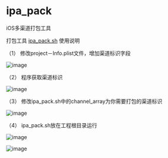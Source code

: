 ipa_pack
========

iOS多渠道打包工具


打包工具 [ipa_pack.sh](http://)	使用说明

（1） 修改project－Info.plist文件，增加渠道标识字段

![image](https://raw.githubusercontent.com/akzhou/ipa_pack/master/images/ECFF25FF-B270-4FE9-88BE-5A5F88626951.png)

（2） 程序获取渠道标识

![image](https://raw.githubusercontent.com/akzhou/ipa_pack/master/images/ECFF25FF-B270-4FE9-88BE-5A5F88626952.png)
	
（3） 修改ipa_pack.sh中的channel_array为你需要打包的渠道标识

![image](https://raw.githubusercontent.com/akzhou/ipa_pack/master/images/ECFF25FF-B270-4FE9-88BE-5A5F88626953.png)

（4） ipa_pack.sh放在工程根目录运行

![image](https://raw.githubusercontent.com/akzhou/ipa_pack/master/images/ECFF25FF-B270-4FE9-88BE-5A5F88626954.png)

![image](https://raw.githubusercontent.com/akzhou/ipa_pack/master/images/ECFF25FF-B270-4FE9-88BE-5A5F88626955.png)